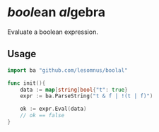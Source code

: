 # *bool*ean *al*gebra

Evaluate a boolean expression.

## Usage

```go
import ba "github.com/lesomnus/boolal"

func init(){
	data := map[string]bool{"t": true}
	expr := ba.ParseString("t & f | !(t | f)")

	ok := expr.Eval(data)
	// ok == false
}
```

